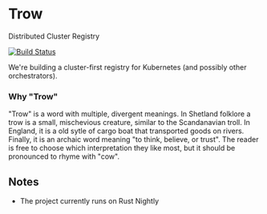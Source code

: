 # Trow
Distributed Cluster Registry

[![Build Status](https://travis-ci.org/ContainerSolutions/trow.svg?branch=master)](https://travis-ci.org/ContainerSolutions/trow)

We're building a cluster-first registry for Kubernetes (and possibly other orchestrators).

### Why "Trow"

"Trow" is a word with multiple, divergent meanings. In Shetland folklore a trow
is a small, mischevious creature, similar to the Scandanavian troll. In England,
it is a old sytle of cargo boat that transported goods on rivers. Finally, it is
an archaic word meaning "to think, believe, or trust". The reader is free to
choose which interpretation they like most, but it should be pronounced to rhyme
with "cow".
 
## Notes

- The project currently runs on Rust Nightly
